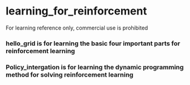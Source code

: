 # learning_for_reinforcement
For learning reference only, commercial use is prohibited

### hello_grid is for learning the basic four important parts for reinforcement learning

### Policy_intergation is for learning the dynamic programming method for solving reinforcement learning 
